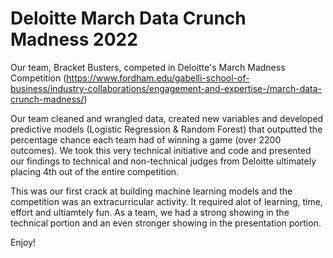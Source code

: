 # Deloitte March Data Crunch Madness 2022

Our team, Bracket Busters, competed in Deloitte's March Madness Competition (https://www.fordham.edu/gabelli-school-of-business/industry-collaborations/engagement-and-expertise-/march-data-crunch-madness/)

Our team cleaned and wrangled data, created new variables and developed predictive models (Logistic Regression & Random Forest) that outputted the percentage chance each team had of winning a game (over 2200 outcomes). We took this very technical initiative and code and presented our findings to technical and non-technical judges from Deloitte ultimately placing 4th out of the entire competition.

This was our first crack at building machine learning models and the competition was an extracurricular activity. It required alot of learning, time, effort and ultiamtely fun. As a team, we had a strong showing in the technical portion and an even stronger showing in the presentation portion.

Enjoy!
